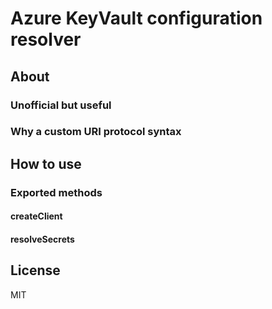 # Azure KeyVault configuration resolver

## About

### Unofficial but useful

### Why a custom URI protocol syntax

## How to use

### Exported methods

#### createClient

#### resolveSecrets

## License

MIT
